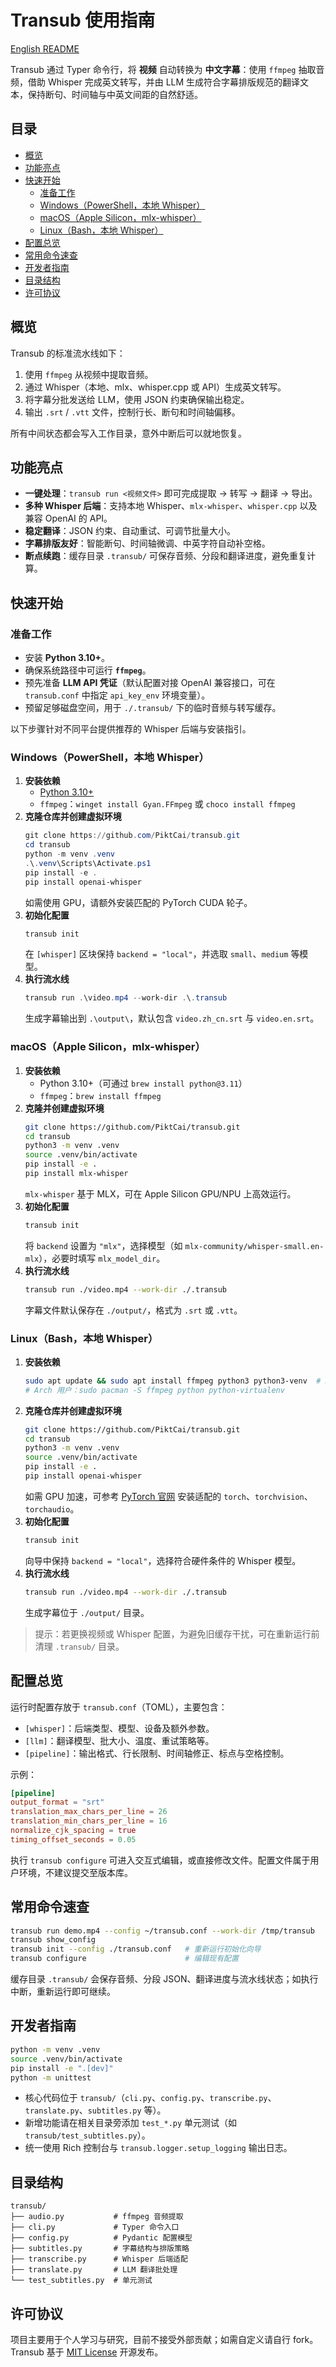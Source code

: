 # Transub 使用指南

[English README](README.md)

Transub 通过 Typer 命令行，将 **视频** 自动转换为 **中文字幕**：使用 `ffmpeg` 抽取音频，借助 Whisper 完成英文转写，并由 LLM 生成符合字幕排版规范的翻译文本，保持断句、时间轴与中英文间距的自然舒适。

## 目录

- [概览](#概览)
- [功能亮点](#功能亮点)
- [快速开始](#快速开始)
  - [准备工作](#准备工作)
  - [Windows（PowerShell，本地 Whisper）](#windowspowershell本地-whisper)
  - [macOS（Apple Silicon，mlx-whisper）](#macosapple-siliconmlx-whisper)
  - [Linux（Bash，本地 Whisper）](#linuxbash本地-whisper)
- [配置总览](#配置总览)
- [常用命令速查](#常用命令速查)
- [开发者指南](#开发者指南)
- [目录结构](#目录结构)
- [许可协议](#许可协议)

## 概览

Transub 的标准流水线如下：

1. 使用 `ffmpeg` 从视频中提取音频。
2. 通过 Whisper（本地、mlx、whisper.cpp 或 API）生成英文转写。
3. 将字幕分批发送给 LLM，使用 JSON 约束确保输出稳定。
4. 输出 `.srt` / `.vtt` 文件，控制行长、断句和时间轴偏移。

所有中间状态都会写入工作目录，意外中断后可以就地恢复。

## 功能亮点

- **一键处理**：`transub run <视频文件>` 即可完成提取 → 转写 → 翻译 → 导出。
- **多种 Whisper 后端**：支持本地 Whisper、`mlx-whisper`、`whisper.cpp` 以及兼容 OpenAI 的 API。
- **稳定翻译**：JSON 约束、自动重试、可调节批量大小。
- **字幕排版友好**：智能断句、时间轴微调、中英字符自动补空格。
- **断点续跑**：缓存目录 `.transub/` 可保存音频、分段和翻译进度，避免重复计算。

## 快速开始

### 准备工作

- 安装 **Python 3.10+**。
- 确保系统路径中可运行 **`ffmpeg`**。
- 预先准备 **LLM API 凭证**（默认配置对接 OpenAI 兼容接口，可在 `transub.conf` 中指定 `api_key_env` 环境变量）。
- 预留足够磁盘空间，用于 `./.transub/` 下的临时音频与转写缓存。

以下步骤针对不同平台提供推荐的 Whisper 后端与安装指引。

### Windows（PowerShell，本地 Whisper）

1. **安装依赖**
   - [Python 3.10+](https://www.python.org/downloads/windows/)
   - `ffmpeg`：`winget install Gyan.FFmpeg` 或 `choco install ffmpeg`
2. **克隆仓库并创建虚拟环境**
   ```powershell
   git clone https://github.com/PiktCai/transub.git
   cd transub
   python -m venv .venv
   .\.venv\Scripts\Activate.ps1
   pip install -e .
   pip install openai-whisper
   ```
   如需使用 GPU，请额外安装匹配的 PyTorch CUDA 轮子。
3. **初始化配置**
   ```powershell
   transub init
   ```
   在 `[whisper]` 区块保持 `backend = "local"`，并选取 `small`、`medium` 等模型。
4. **执行流水线**
   ```powershell
   transub run .\video.mp4 --work-dir .\.transub
   ```
   生成字幕输出到 `.\output\`，默认包含 `video.zh_cn.srt` 与 `video.en.srt`。

### macOS（Apple Silicon，mlx-whisper）

1. **安装依赖**
   - Python 3.10+（可通过 `brew install python@3.11`）
   - `ffmpeg`：`brew install ffmpeg`
2. **克隆并创建虚拟环境**
   ```bash
   git clone https://github.com/PiktCai/transub.git
   cd transub
   python3 -m venv .venv
   source .venv/bin/activate
   pip install -e .
   pip install mlx-whisper
   ```
   `mlx-whisper` 基于 MLX，可在 Apple Silicon GPU/NPU 上高效运行。
3. **初始化配置**
   ```bash
   transub init
   ```
   将 `backend` 设置为 `"mlx"`，选择模型（如 `mlx-community/whisper-small.en-mlx`），必要时填写 `mlx_model_dir`。
4. **执行流水线**
   ```bash
   transub run ./video.mp4 --work-dir ./.transub
   ```
   字幕文件默认保存在 `./output/`，格式为 `.srt` 或 `.vtt`。

### Linux（Bash，本地 Whisper）

1. **安装依赖**
   ```bash
   sudo apt update && sudo apt install ffmpeg python3 python3-venv  # Debian/Ubuntu
   # Arch 用户：sudo pacman -S ffmpeg python python-virtualenv
   ```
2. **克隆仓库并创建虚拟环境**
   ```bash
   git clone https://github.com/PiktCai/transub.git
   cd transub
   python3 -m venv .venv
   source .venv/bin/activate
   pip install -e .
   pip install openai-whisper
   ```
   如需 GPU 加速，可参考 [PyTorch 官网](https://pytorch.org/) 安装适配的 `torch`、`torchvision`、`torchaudio`。
3. **初始化配置**
   ```bash
   transub init
   ```
   向导中保持 `backend = "local"`，选择符合硬件条件的 Whisper 模型。
4. **执行流水线**
   ```bash
   transub run ./video.mp4 --work-dir ./.transub
   ```
   生成字幕位于 `./output/` 目录。

> 提示：若更换视频或 Whisper 配置，为避免旧缓存干扰，可在重新运行前清理 `.transub/` 目录。

## 配置总览

运行时配置存放于 `transub.conf`（TOML），主要包含：

- `[whisper]`：后端类型、模型、设备及额外参数。
- `[llm]`：翻译模型、批大小、温度、重试策略等。
- `[pipeline]`：输出格式、行长限制、时间轴修正、标点与空格控制。

示例：

```toml
[pipeline]
output_format = "srt"
translation_max_chars_per_line = 26
translation_min_chars_per_line = 16
normalize_cjk_spacing = true
timing_offset_seconds = 0.05
```

执行 `transub configure` 可进入交互式编辑，或直接修改文件。配置文件属于用户环境，不建议提交至版本库。

## 常用命令速查

```bash
transub run demo.mp4 --config ~/transub.conf --work-dir /tmp/transub
transub show_config
transub init --config ./transub.conf   # 重新运行初始化向导
transub configure                      # 编辑现有配置
```

缓存目录 `.transub/` 会保存音频、分段 JSON、翻译进度与流水线状态；如执行中断，重新运行即可继续。

## 开发者指南

```bash
python -m venv .venv
source .venv/bin/activate
pip install -e ".[dev]"
python -m unittest
```

- 核心代码位于 `transub/`（`cli.py`、`config.py`、`transcribe.py`、`translate.py`、`subtitles.py` 等）。
- 新增功能请在相关目录旁添加 `test_*.py` 单元测试（如 `transub/test_subtitles.py`）。
- 统一使用 Rich 控制台与 `transub.logger.setup_logging` 输出日志。

## 目录结构

```
transub/
├── audio.py           # ffmpeg 音频提取
├── cli.py             # Typer 命令入口
├── config.py          # Pydantic 配置模型
├── subtitles.py       # 字幕结构与排版策略
├── transcribe.py      # Whisper 后端适配
├── translate.py       # LLM 翻译批处理
└── test_subtitles.py  # 单元测试
```

## 许可协议

项目主要用于个人学习与研究，目前不接受外部贡献；如需自定义请自行 fork。  
Transub 基于 [MIT License](LICENSE) 开源发布。
